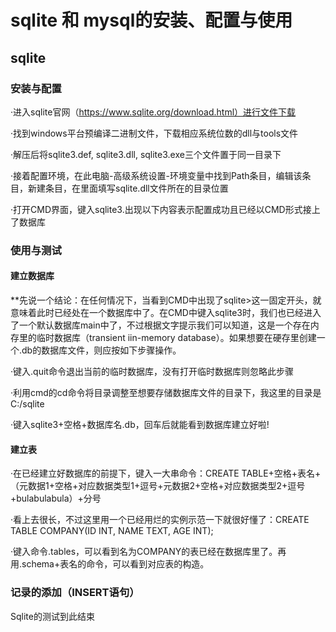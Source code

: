 # sqlite 和 mysql的安装、配置与使用

## sqlite

### 安装与配置

·进入sqlite官网（https://www.sqlite.org/download.html）进行文件下载

·找到windows平台预编译二进制文件，下载相应系统位数的dll与tools文件

 

·解压后将sqlite3.def, sqlite3.dll, sqlite3.exe三个文件置于同一目录下

 

·接着配置环境，在此电脑-高级系统设置-环境变量中找到Path条目，编辑该条目，新建条目，在里面填写sqlite.dll文件所在的目录位置

 

·打开CMD界面，键入sqlite3.出现以下内容表示配置成功且已经以CMD形式接上了数据库
 

### 使用与测试

#### 建立数据库

**先说一个结论：在任何情况下，当看到CMD中出现了sqlite>这一固定开头，就意味着此时已经处在一个数据库中了。在CMD中键入sqlite3时，我们也已经进入了一个默认数据库main中了，不过根据文字提示我们可以知道，这是一个存在内存里的临时数据库（transient iin-memory database）。如果想要在硬存里创建一个.db的数据库文件，则应按如下步骤操作。

·键入.quit命令退出当前的临时数据库，没有打开临时数据库则忽略此步骤

·利用cmd的cd命令将目录调整至想要存储数据库文件的目录下，我这里的目录是C:/sqlite

·键入sqlite3+空格+数据库名.db，回车后就能看到数据库建立好啦!

#### 建立表

·在已经建立好数据库的前提下，键入一大串命令：CREATE TABLE+空格+表名+（元数据1+空格+对应数据类型1+逗号+元数据2+空格+对应数据类型2+逗号+bulabulabula）+分号

·看上去很长，不过这里用一个已经用烂的实例示范一下就很好懂了：CREATE TABLE COMPANY(ID INT, NAME TEXT, AGE INT); 

·键入命令.tables，可以看到名为COMPANY的表已经在数据库里了。再用.schema+表名的命令，可以看到对应表的构造。

### 记录的添加（INSERT语句）

Sqlite的测试到此结束

